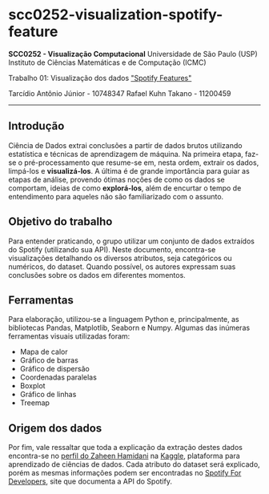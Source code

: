# scc0252-visualization-spotify-feature

**SCC0252 - Visualização Computacional**
Universidade de São Paulo (USP)
Instituto de Ciências Matemáticas e de Computação (ICMC)

Trabalho 01: Visualização dos dados ["Spotify Features"](https://www.kaggle.com/datasets/zaheenhamidani/ultimate-spotify-tracks-db)

Tarcídio Antônio Júnior - 10748347
Rafael Kuhn Takano - 11200459

---

**Introdução**
---
  Ciência de Dados extrai conclusões a partir de dados brutos utilizando estatística e técnicas de aprendizagem de máquina. Na primeira etapa, faz-se o  pré-processamento que resume-se em, nesta ordem, extrair os dados, limpá-los e **visualizá-los**. A última é de grande importância para guiar as etapas de análise, provendo ótimas noções de como os dados se comportam, ideias de como **explorá-los**, além de encurtar o tempo de entendimento para aqueles não são familiarizado com o assunto.

**Objetivo do trabalho**
---

  Para entender praticando, o grupo utilizar um conjunto de dados extraídos do Spotify (utilizando sua API). Neste documento, encontra-se visualizações detalhando os diversos atributos, seja categóricos ou numéricos, do dataset. Quando possível, os autores expressam suas conclusões sobre os dados em diferentes momentos. 

**Ferramentas**
---

  Para elaboração, utilizou-se a linguagem Python e, principalmente, as bibliotecas Pandas, Matplotlib, Seaborn e Numpy. Algumas das inúmeras ferramentas visuais utilizadas foram:
* Mapa de calor
* Gráfico de barras
* Gráfico de dispersão
* Coordenadas paralelas
* Boxplot
* Gráfico de linhas
* Treemap

**Origem dos dados**
---

Por fim, vale ressaltar que toda a explicação da extração destes dados encontra-se no [perfil do Zaheen Hamidani](https://www.kaggle.com/datasets/zaheenhamidani/ultimate-spotify-tracks-db) na [Kaggle](https://www.kaggle.com/), plataforma para aprendizado de ciências de dados. Cada atributo do dataset será explicado, porém as mesmas informações podem ser encontradas no [Spotify For Developers](https://developer.spotify.com/documentation/web-api/reference/#/operations/get-audio-features), site que documenta a API do Spotify.
